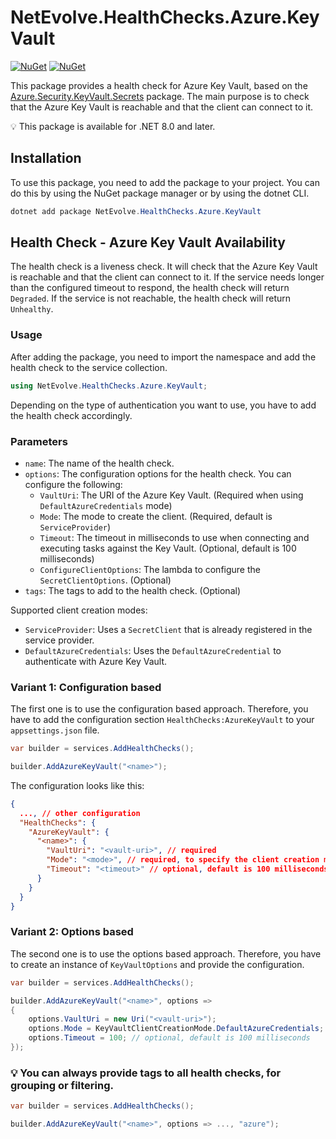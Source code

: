 # NetEvolve.HealthChecks.Azure.KeyVault

[![NuGet](https://img.shields.io/nuget/v/NetEvolve.HealthChecks.Azure.KeyVault?logo=nuget)](https://www.nuget.org/packages/NetEvolve.HealthChecks.Azure.KeyVault/)
[![NuGet](https://img.shields.io/nuget/dt/NetEvolve.HealthChecks.Azure.KeyVault?logo=nuget)](https://www.nuget.org/packages/NetEvolve.HealthChecks.Azure.KeyVault/)

This package provides a health check for Azure Key Vault, based on the [Azure.Security.KeyVault.Secrets](https://www.nuget.org/packages/Azure.Security.KeyVault.Secrets/) package. The main purpose is to check that the Azure Key Vault is reachable and that the client can connect to it.

:bulb: This package is available for .NET 8.0 and later.

## Installation
To use this package, you need to add the package to your project. You can do this by using the NuGet package manager or by using the dotnet CLI.
```powershell
dotnet add package NetEvolve.HealthChecks.Azure.KeyVault
```

## Health Check - Azure Key Vault Availability
The health check is a liveness check. It will check that the Azure Key Vault is reachable and that the client can connect to it. If the service needs longer than the configured timeout to respond, the health check will return `Degraded`. If the service is not reachable, the health check will return `Unhealthy`.

### Usage
After adding the package, you need to import the namespace and add the health check to the service collection.
```csharp
using NetEvolve.HealthChecks.Azure.KeyVault;
```

Depending on the type of authentication you want to use, you have to add the health check accordingly.

### Parameters
- `name`: The name of the health check.
- `options`: The configuration options for the health check. You can configure the following:
  - `VaultUri`: The URI of the Azure Key Vault. (Required when using `DefaultAzureCredentials` mode)
  - `Mode`: The mode to create the client. (Required, default is `ServiceProvider`)
  - `Timeout`: The timeout in milliseconds to use when connecting and executing tasks against the Key Vault. (Optional, default is 100 milliseconds)
  - `ConfigureClientOptions`: The lambda to configure the `SecretClientOptions`. (Optional)
- `tags`: The tags to add to the health check. (Optional)

Supported client creation modes:
- `ServiceProvider`: Uses a `SecretClient` that is already registered in the service provider.
- `DefaultAzureCredentials`: Uses the `DefaultAzureCredential` to authenticate with Azure Key Vault.

### Variant 1: Configuration based
The first one is to use the configuration based approach. Therefore, you have to add the configuration section `HealthChecks:AzureKeyVault` to your `appsettings.json` file.
```csharp
var builder = services.AddHealthChecks();

builder.AddAzureKeyVault("<name>");
```

The configuration looks like this:
```json
{
  ..., // other configuration
  "HealthChecks": {
    "AzureKeyVault": {
      "<name>": {
        "VaultUri": "<vault-uri>", // required
        "Mode": "<mode>", // required, to specify the client creation mode, either `ServiceProvider` or `DefaultAzureCredentials`
        "Timeout": "<timeout>" // optional, default is 100 milliseconds
      }
    }
  }
}
```

### Variant 2: Options based
The second one is to use the options based approach. Therefore, you have to create an instance of `KeyVaultOptions` and provide the configuration.
```csharp
var builder = services.AddHealthChecks();

builder.AddAzureKeyVault("<name>", options =>
{
    options.VaultUri = new Uri("<vault-uri>");
    options.Mode = KeyVaultClientCreationMode.DefaultAzureCredentials;
    options.Timeout = 100; // optional, default is 100 milliseconds
});
```

### :bulb: You can always provide tags to all health checks, for grouping or filtering.

```csharp
var builder = services.AddHealthChecks();

builder.AddAzureKeyVault("<name>", options => ..., "azure");
```